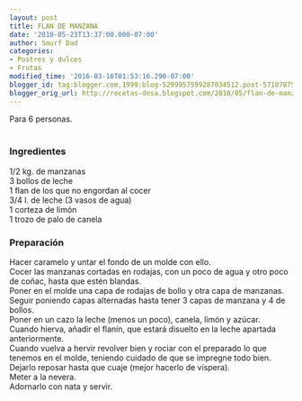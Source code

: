 ```yaml
---
layout: post
title: FLAN DE MANZANA
date: '2010-05-23T13:37:00.000-07:00'
author: Smurf Dad
categories:
- Postres y dulces
- Frutas
modified_time: '2016-03-16T01:53:16.290-07:00'
blogger_id: tag:blogger.com,1999:blog-5299957599287034512.post-5710787511595395775
blogger_orig_url: http://recetas-desa.blogspot.com/2010/05/flan-de-manzana.html
---
```


Para 6 personas.<br /><br /><h3>Ingredientes</h3><p>1/2 kg. de manzanas<br />3 bollos de leche<br />1 flan de los que no engordan al cocer<br />3/4 l. de leche (3 vasos de agua)<br />1 corteza de lim&oacute;n<br />1 trozo de palo de canela</p><h3>Preparaci&oacute;n</h3><p>Hacer caramelo y untar el fondo de un molde con ello.<br />Cocer las manzanas cortadas en rodajas, con un poco de agua y otro poco de co&ntilde;ac, hasta que est&eacute;n blandas.<br />Poner en el molde una capa de rodajas de bollo y otra capa de manzanas.<br />Seguir poniendo capas alternadas hasta tener 3 capas de manzana y 4 de bollos.<br />Poner en un cazo la leche (menos un poco), canela, lim&oacute;n y az&uacute;car.<br />Cuando hierva, a&ntilde;adir el flan&iacute;n, que estar&aacute; disuelto en la leche apartada anteriormente.<br />Cuando vuelva a hervir revolver bien y rociar con el preparado lo que tenemos en el molde, teniendo cuidado de que se impregne todo bien.<br />Dejarlo reposar hasta que cuaje (mejor hacerlo de v&iacute;spera).<br />Meter a la nevera.<br />Adornarlo con nata y servir.</p>